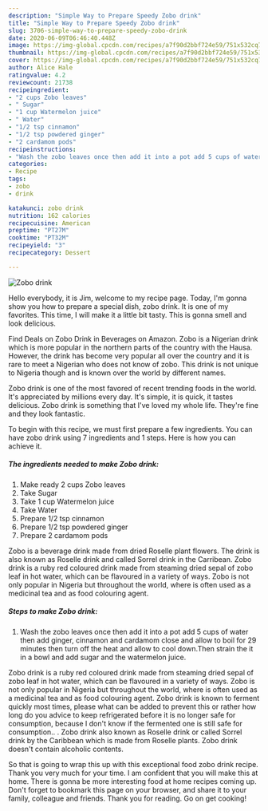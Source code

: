 ```yaml
---
description: "Simple Way to Prepare Speedy Zobo drink"
title: "Simple Way to Prepare Speedy Zobo drink"
slug: 3706-simple-way-to-prepare-speedy-zobo-drink
date: 2020-06-09T06:46:40.448Z
image: https://img-global.cpcdn.com/recipes/a7f90d2bbf724e59/751x532cq70/zobo-drink-recipe-main-photo.jpg
thumbnail: https://img-global.cpcdn.com/recipes/a7f90d2bbf724e59/751x532cq70/zobo-drink-recipe-main-photo.jpg
cover: https://img-global.cpcdn.com/recipes/a7f90d2bbf724e59/751x532cq70/zobo-drink-recipe-main-photo.jpg
author: Alice Hale
ratingvalue: 4.2
reviewcount: 21738
recipeingredient:
- "2 cups Zobo leaves"
- " Sugar"
- "1 cup Watermelon juice"
- " Water"
- "1/2 tsp cinnamon"
- "1/2 tsp powdered ginger"
- "2 cardamom pods"
recipeinstructions:
- "Wash the zobo leaves once then add it into a pot add 5 cups of water then add ginger, cinnamon and cardamom close and allow to boil for 29 minutes then turn off the heat and allow to cool down.Then strain the it in a bowl and add sugar and the watermelon juice."
categories:
- Recipe
tags:
- zobo
- drink

katakunci: zobo drink 
nutrition: 162 calories
recipecuisine: American
preptime: "PT27M"
cooktime: "PT32M"
recipeyield: "3"
recipecategory: Dessert

---
```



![Zobo drink](https://img-global.cpcdn.com/recipes/a7f90d2bbf724e59/751x532cq70/zobo-drink-recipe-main-photo.jpg)

Hello everybody, it is Jim, welcome to my recipe page. Today, I'm gonna show you how to prepare a special dish, zobo drink. It is one of my favorites. This time, I will make it a little bit tasty. This is gonna smell and look delicious.

Find Deals on Zobo Drink in Beverages on Amazon. Zobo is a Nigerian drink which is more popular in the northern parts of the country with the Hausa. However, the drink has become very popular all over the country and it is rare to meet a Nigerian who does not know of zobo. This drink is not unique to Nigeria though and is known over the world by different names.

Zobo drink is one of the most favored of recent trending foods in the world. It's appreciated by millions every day. It's simple, it is quick, it tastes delicious. Zobo drink is something that I've loved my whole life. They're fine and they look fantastic.


To begin with this recipe, we must first prepare a few ingredients. You can have zobo drink using 7 ingredients and 1 steps. Here is how you can achieve it.

<!--inarticleads1-->

##### The ingredients needed to make Zobo drink:

1. Make ready 2 cups Zobo leaves
1. Take  Sugar
1. Take 1 cup Watermelon juice
1. Take  Water
1. Prepare 1/2 tsp cinnamon
1. Prepare 1/2 tsp powdered ginger
1. Prepare 2 cardamom pods


Zobo is a beverage drink made from dried Roselle plant flowers. The drink is also known as Roselle drink and called Sorrel drink in the Carribean. Zobo drink is a ruby red coloured drink made from steaming dried sepal of zobo leaf in hot water, which can be flavoured in a variety of ways. Zobo is not only popular in Nigeria but throughout the world, where is often used as a medicinal tea and as food colouring agent. 

<!--inarticleads2-->

##### Steps to make Zobo drink:

1. Wash the zobo leaves once then add it into a pot add 5 cups of water then add ginger, cinnamon and cardamom close and allow to boil for 29 minutes then turn off the heat and allow to cool down.Then strain the it in a bowl and add sugar and the watermelon juice.


Zobo drink is a ruby red coloured drink made from steaming dried sepal of zobo leaf in hot water, which can be flavoured in a variety of ways. Zobo is not only popular in Nigeria but throughout the world, where is often used as a medicinal tea and as food colouring agent. Zobo drink is known to ferment quickly most times, please what can be added to prevent this or rather how long do you advice to keep refrigerated before it is no longer safe for consumption, because I don&#39;t know if the fermented one is still safe for consumption.. . Zobo drink also known as Roselle drink or called Sorrel drink by the Caribbean which is made from Roselle plants. Zobo drink doesn&#39;t contain alcoholic contents. 

So that is going to wrap this up with this exceptional food zobo drink recipe. Thank you very much for your time. I am confident that you will make this at home. There is gonna be more interesting food at home recipes coming up. Don't forget to bookmark this page on your browser, and share it to your family, colleague and friends. Thank you for reading. Go on get cooking!
